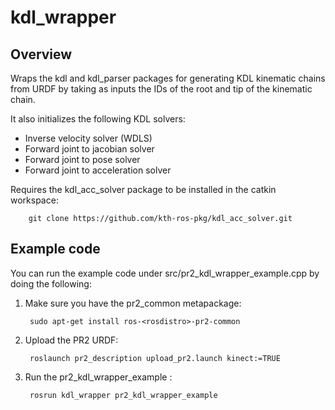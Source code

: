 kdl_wrapper
===========
Overview
---------------------------------------------
Wraps the kdl and kdl_parser packages for generating KDL kinematic chains from URDF
by taking as inputs the IDs of the root and tip of the kinematic chain.

It also initializes the following KDL solvers:
 - Inverse velocity solver (WDLS)
 - Forward joint to jacobian solver
 - Forward joint to pose solver
 - Forward joint to acceleration solver

Requires the kdl_acc_solver package to be installed in the catkin workspace:
  
		git clone https://github.com/kth-ros-pkg/kdl_acc_solver.git


Example code
---------------------------------------------

You can run the example code under src/pr2_kdl_wrapper_example.cpp by doing the following:

1. Make sure you have the pr2_common metapackage:
     
		sudo apt-get install ros-<rosdistro>-pr2-common

2. Upload the PR2 URDF: 

		roslaunch pr2_description upload_pr2.launch kinect:=TRUE

3. Run the pr2_kdl_wrapper_example :

		rosrun kdl_wrapper pr2_kdl_wrapper_example
